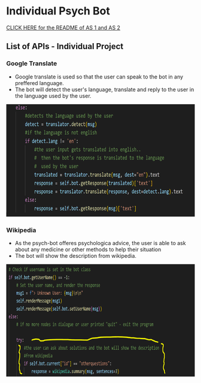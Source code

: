 # Individual Psych Bot 
[CLICK HERE for the README of AS 1 and AS 2](Group.README.md)

##  List of APIs - Individual Project

 ### Google Translate 
   - Google translate is used so that the user can speak to the bot in any preffered language.
   - The bot will detect the user's language, translate and reply to the user in the language used by the user.
<img src="./docs/images/Capture.PNG" width="1000" height="300">


 ### Wikipedia
   - As the psych-bot offeres psychologica advice, the user is able to ask about any medicine or other methods to help their situation
   - The bot will show the description from wikipedia. 


<img src="./docs/images/image.png" width="1000" height="300">




